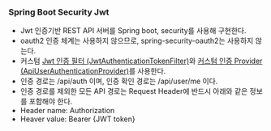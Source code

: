 ### Spring Boot Security Jwt
  - Jwt 인증기반 REST API 서버를 Spring boot, security를 사용해 구현한다.
  - oauth2 인증 체계는 사용하지 않으므로, spring-security-oauth2는 사용하지 않는다.
  - 커스텀 [Jwt 인증 필터 (JwtAuthenticationTokenFilter)](src/main/java/com/github/iyboklee/security/JwtAuthenticationTokenFilter.java)와 [커스텀 인증 Provider (ApiUserAuthenticationProvider)](/src/main/java/com/github/iyboklee/security/ApiUserAuthenticationProvider.java)를 사용한다.
  - 인증 경로는 /api/auth 이며, 인증 확인 경로는 /api/user/me 이다.
  - 인증 경로를 제외한 모든 API 경로는 Request Header에 반드시 아래와 같은 정보를 포함해야 한다.
   - Header name: Authorization
   - Heaver value: Bearer {JWT token}